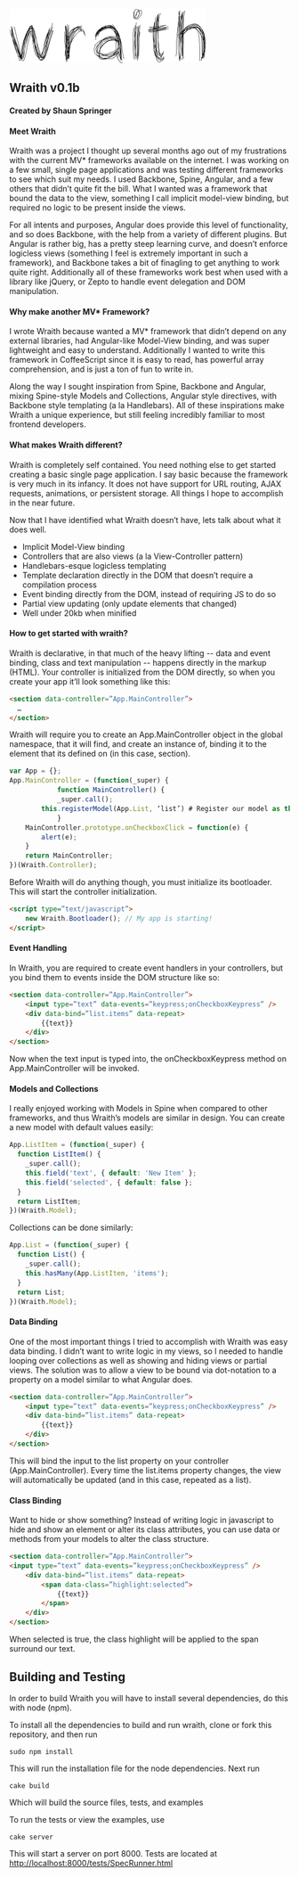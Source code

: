 ![Wraith v0.1b](http://github.com/shaunspringer/wraith/raw/master/assets/wraith.gif "Wraith v0.1b")

## Wraith v0.1b
#### Created by Shaun Springer

#### Meet Wraith
Wraith was a project I thought up several months ago out of my frustrations with the current MV* frameworks available on the internet. I was working on a few small, single page applications and was testing different frameworks to see which suit my needs. I used Backbone, Spine, Angular, and a few others that didn’t quite fit the bill. What I wanted was a framework that bound the data to the view, something I call implicit model-view binding, but required no logic to be present inside the views.

For all intents and purposes, Angular does provide this level of functionality, and so does Backbone, with the help from a variety of different plugins. But Angular is rather big, has a pretty steep learning curve, and doesn’t enforce logicless views (something I feel is extremely important in such a framework), and Backbone takes a bit of finagling to get anything to work quite right. Additionally all of these frameworks work best when used with a library like jQuery, or Zepto to handle event delegation and DOM manipulation.

#### Why make another MV* Framework?
I wrote Wraith because wanted a MV* framework that didn’t depend on any external libraries, had Angular-like Model-View binding, and was super lightweight and easy to understand. Additionally I wanted to write this framework in CoffeeScript since it is easy to read, has powerful array comprehension, and is just a ton of fun to write in.

Along the way I sought inspiration from Spine, Backbone and Angular, mixing Spine-style Models and Collections, Angular style directives, with Backbone style templating (a la Handlebars). All of these inspirations make Wraith a unique experience, but still feeling incredibly familiar to most frontend developers.

#### What makes Wraith different?
Wraith is completely self contained. You need nothing else to get started creating a basic single page application. I say basic because the framework is very much in its infancy. It does not have support for URL routing, AJAX requests, animations, or persistent storage.  All things I hope to accomplish in the near future.

Now that I have identified what Wraith doesn’t have, lets talk about what it does well.

* Implicit Model-View binding
* Controllers that are also views (a la View-Controller pattern)
* Handlebars-esque logicless templating
* Template declaration directly in the DOM that doesn’t require a compilation process
* Event binding directly from the DOM, instead of requiring JS to do so
* Partial view updating (only update elements that changed)
* Well under 20kb when minified

#### How to get started with wraith?
Wraith is declarative, in that much of the heavy lifting -- data and event binding, class and text manipulation -- happens directly in the markup (HTML). Your controller is initialized from the DOM directly, so when you create your app it’ll look something like this:

```html
<section data-controller=”App.MainController”>
  …
</section>
```

Wraith will require you to create an App.MainController object in the global namespace, that it will find, and create an instance of, binding it to the element that its defined on (in this case, section).

```javascript
var App = {};
App.MainController = (function(_super) {
    		function MainController() {
      		_super.call();
		this.registerModel(App.List, ‘list’) # Register our model as this.list
    		}
	MainController.prototype.onCheckboxClick = function(e) {
		alert(e);
	}
	return MainController;
})(Wraith.Controller);
```

Before Wraith will do anything though, you must initialize its bootloader. This will start the controller initialization.

```html
<script type=”text/javascript”>
	new Wraith.Bootloader(); // My app is starting!
</script>
```

#### Event Handling
In Wraith, you are required to create event handlers in your controllers, but you bind them to events inside the DOM structure like so:

```html
<section data-controller=”App.MainController”>
	<input type=”text” data-events=”keypress;onCheckboxKeypress” />
	<div data-bind=”list.items” data-repeat>
		{{text}}
	</div>
</section>
```

Now when the text input is typed into, the onCheckboxKeypress method on App.MainController will be invoked.

#### Models and Collections
I really enjoyed working with Models in Spine when compared to other frameworks, and thus Wraith’s models are similar in design. You can create a new model with default values easily:

```javascript
App.ListItem = (function(_super) {
  function ListItem() {
    _super.call();
    this.field('text', { default: 'New Item' };
    this.field('selected', { default: false };
  }
  return ListItem;
})(Wraith.Model);
```

Collections can be done similarly:

```javascript
App.List = (function(_super) {
  function List() {
    _super.call();
    this.hasMany(App.ListItem, 'items');
  }
  return List;
})(Wraith.Model);
```

#### Data Binding
One of the most important things I tried to accomplish with Wraith was easy data binding. I didn’t want to write logic in my views, so I needed to handle looping over collections as well as showing and hiding views or partial views. The solution was to allow a view to be bound via dot-notation to a property on a model similar to what Angular does.

```html
<section data-controller=”App.MainController”>
	<input type=”text” data-events=”keypress;onCheckboxKeypress” />
	<div data-bind=”list.items” data-repeat>
		{{text}}
	</div>
</section>
```

This will bind the input to the list property on your controller (App.MainController). Every time the list.items property changes, the view will automatically be updated (and in this case, repeated as a list).

#### Class Binding
Want to hide or show something? Instead of writing logic in javascript to hide and show an element or alter its class attributes, you can use data or methods from your models to alter the class structure.

```html
<section data-controller=”App.MainController”>
<input type=”text” data-events=”keypress;onCheckboxKeypress” />
	<div data-bind=”list.items” data-repeat>
		<span data-class=”highlight:selected”>
			{{text}}
		</span>
	</div>
</section>
```

When selected is true, the class highlight will be applied to the span surround our text.

## Building and Testing
In order to build Wraith you will have to install several dependencies, do this with node (npm).

To install all the dependencies to build and run wraith, clone or fork this repository, and then run

```
sudo npm install
```

This will run the installation file for the node dependencies. Next run

```
cake build
```

Which will build the source files, tests, and examples

To run the tests or view the examples, use

```
cake server
```

This will start a server on port 8000. Tests are located at [http://localhost:8000/tests/SpecRunner.html](http://localhost:8000/tests/SpecRunner.html)
